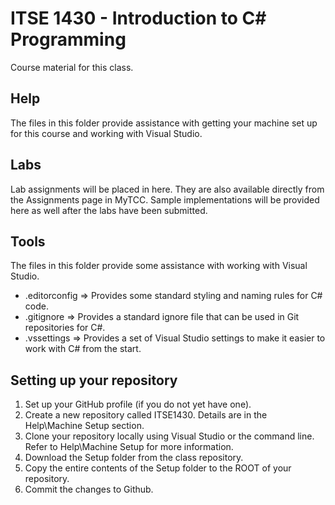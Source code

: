 # ITSE 1430 - Introduction to C# Programming

Course material for this class.

## Help

The files in this folder provide assistance with getting your machine set up for this course and working with Visual Studio.

## Labs

Lab assignments will be placed in here. They are also available directly from the Assignments page in MyTCC. Sample implementations will be provided here as well after the labs have been submitted.

## Tools

The files in this folder provide some assistance with working with Visual Studio.

- .editorconfig => Provides some standard styling and naming rules for C# code.
- .gitignore => Provides a standard ignore file that can be used in Git repositories for C#.
- .vssettings => Provides a set of Visual Studio settings to make it easier to work with C# from the start.

## Setting up your repository

1. Set up your GitHub profile (if you do not yet have one).
2. Create a new repository called ITSE1430. Details are in the Help\Machine Setup section.
3. Clone your repository locally using Visual Studio or the command line. Refer to Help\Machine Setup for more information.
4. Download the Setup folder from the class repository. 
5. Copy the entire contents of the Setup folder to the ROOT of your repository.
6. Commit the changes to Github.
